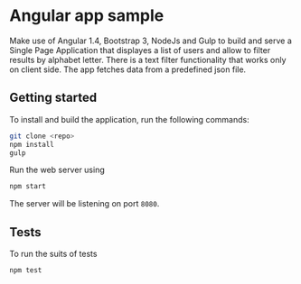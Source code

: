 Angular app sample
==================

Make use of Angular 1.4, Bootstrap 3, NodeJs and Gulp to build and serve
a Single Page Application that displayes a list of users and allow
to filter results by alphabet letter.
There is a text filter functionality that works only on client side.
The app fetches data from a predefined json file.

Getting started
---------------

To install and build the application, run the following commands:
```bash
git clone <repo>
npm install
gulp
```

Run the web server using
```bash
npm start
```
The server will be listening on port `8080`.

Tests
-----
To run the suits of tests
```bash
npm test
```


